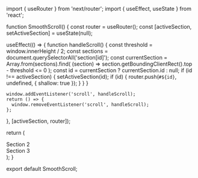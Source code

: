 import { useRouter } from 'next/router';
import { useEffect, useState } from 'react';

function SmoothScroll() {
  const router = useRouter();
  const [activeSection, setActiveSection] = useState(null);

  useEffect(() => {
    function handleScroll() {
      const threshold = window.innerHeight / 2;
      const sections = document.querySelectorAll('section[id]');
      const currentSection = Array.from(sections).find(
        (section) => section.getBoundingClientRect().top - threshold <= 0
      );
      const id = currentSection ? currentSection.id : null;
      if (id !== activeSection) {
        setActiveSection(id);
        if (id) {
          router.push(`#${id}`, undefined, { shallow: true });
        }
      }
    }

    window.addEventListener('scroll', handleScroll);
    return () => {
      window.removeEventListener('scroll', handleScroll);
    };
  }, [activeSection, router]);

  return (
    <div>
      <section id="section1"><Footer></section>
      <section id="section2">Section 2</section>
      <section id="section3">Section 3</section>
    </div>
  );
}

export default SmoothScroll;